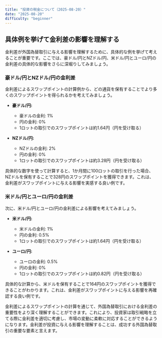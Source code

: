 ```yaml
---
title: "投資の税金について（2025-08-20）"
date: "2025-08-20"
difficulty: "beginner"
---
```


## 具体例を挙げて金利差の影響を理解する

金利差が外国為替取引に与える影響を理解するために、具体的な例を挙げて考えることが重要です。ここでは、豪ドル/円とNZドル/円、米ドル/円とユーロ/円の金利差の具体的な影響をさらに深堀りしてみましょう。

### 豪ドル/円とNZドル/円の金利差

金利差によるスワップポイントの計算例から、どの通貨を保有することでより多くのスワップポイントを得られるかを考えてみましょう。

- **豪ドル/円:**
  - 豪ドルの金利: 1%
  - 円の金利: 0%
  - 1ロットの取引でのスワップポイントは約1.64円（円を受け取る）

- **NZドル/円:**
  - NZドルの金利: 2%
  - 円の金利: 0%
  - 1ロットの取引でのスワップポイントは約3.28円（円を受け取る）

具体的な数字を使って計算すると、1か月間に100ロットの取引を行った場合、NZドルを保有することで328円のスワップポイントを獲得できます。これは、金利差がスワップポイントに与える影響を実感する良い例です。

### 米ドル/円とユーロ/円の金利差

次に、米ドル/円とユーロ/円の金利差による影響を考えてみましょう。

- **米ドル/円:**
  - 米ドルの金利: 1%
  - 円の金利: 0.5%
  - 1ロットの取引でのスワップポイントは約1.64円（円を受け取る）

- **ユーロ/円:**
  - ユーロの金利: 0.5%
  - 円の金利: 0%
  - 1ロットの取引でのスワップポイントは約0.82円（円を受け取る）

具体的な計算から、米ドルを保有することで164円のスワップポイントを獲得できることがわかります。これは、金利差がスワップポイントに与える影響を再確認する良い例です。

金利差によるスワップポイントの計算を通じて、外国為替取引における金利差の重要性をより深く理解することができます。これにより、投資家は取引戦略を立てる際に金利差を適切に考慮し、市場の変動に柔軟に対応することができるようになります。金利差が投資に与える影響を理解することは、成功する外国為替取引の重要な要素と言えます。
